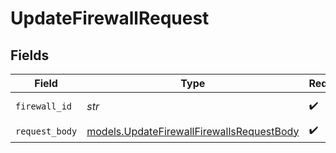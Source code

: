 # UpdateFirewallRequest


## Fields

| Field                                                                                        | Type                                                                                         | Required                                                                                     | Description                                                                                  |
| -------------------------------------------------------------------------------------------- | -------------------------------------------------------------------------------------------- | -------------------------------------------------------------------------------------------- | -------------------------------------------------------------------------------------------- |
| `firewall_id`                                                                                | *str*                                                                                        | :heavy_check_mark:                                                                           | The Firewall ID                                                                              |
| `request_body`                                                                               | [models.UpdateFirewallFirewallsRequestBody](../models/updatefirewallfirewallsrequestbody.md) | :heavy_check_mark:                                                                           | N/A                                                                                          |
